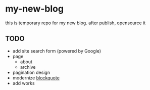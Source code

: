 my-new-blog
===========

this is temporary repo for my new blog. after publish, opensource it

TODO
----

* add site search form (powered by Google)
* page
	* about
	* archive
* pagination design
* modernize [blockquote](http://tympanus.net/codrops/2012/07/25/modern-block-quote-styles/)
* add works
